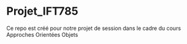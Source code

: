 # Projet_IFT785
Ce repo est créé pour notre projet de session dans le cadre du cours Approches Orientées Objets
